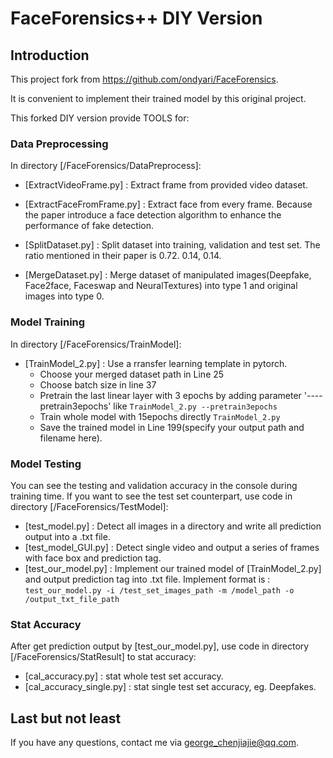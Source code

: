 # FaceForensics++ DIY Version

## Introduction

This project fork from https://github.com/ondyari/FaceForensics.

It is convenient to implement their trained model by this original project.

This forked DIY version provide TOOLS for:

### Data Preprocessing

In directory [/FaceForensics/DataPreprocess]:

* [ExtractVideoFrame.py] : Extract frame from provided video dataset.

* [ExtractFaceFromFrame.py] : Extract face from every frame. Because the paper introduce a face detection algorithm to enhance the performance of fake detection.

* [SplitDataset.py] : Split dataset into training, validation and test set. The ratio mentioned in their paper is 0.72. 0.14, 0.14.

* [MergeDataset.py] : Merge dataset of manipulated images(Deepfake, Face2face, Faceswap and NeuralTextures) into type 1 and original images into type 0. 

### Model Training

In directory [/FaceForensics/TrainModel]:

* [TrainModel_2.py] : Use a rransfer learning template in pytorch.
  * Choose your merged dataset path in Line 25
  * Choose batch size in line  37
  * Pretrain the last linear layer with 3 epochs by adding parameter '----pretrain3epochs' like `TrainModel_2.py --pretrain3epochs`
  * Train whole model with 15epochs directly `TrainModel_2.py`
  *  Save the trained model in Line 199(specify your output path and filename here).

### Model Testing

You can see the testing and validation accuracy in the console during training time. If you want to see the test set counterpart, use code in directory [/FaceForensics/TestModel]:

* [test_model.py] : Detect all images in a directory and write all prediction output into a .txt file.
* [test_model_GUI.py] : Detect single video and output a series of frames with face box and prediction tag.
* [test_our_model.py] : Implement our trained model of [TrainModel_2.py] and output prediction tag into .txt file. Implement format is : `test_our_model.py -i /test_set_images_path -m /model_path -o /output_txt_file_path`

### Stat Accuracy

After get prediction output by [test_our_model.py], use code in directory  [/FaceForensics/StatResult] to stat accuracy:

* [cal_accuracy.py] : stat whole test set accuracy.
* [cal_accuracy_single.py] : stat single test set accuracy, eg. Deepfakes. 

## Last but not least

If you have any questions, contact me via george_chenjiajie@qq.com.

